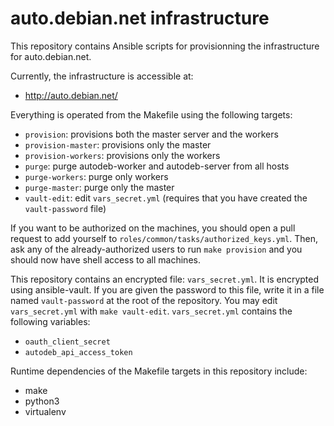 # auto.debian.net infrastructure

This repository contains Ansible scripts for provisionning the infrastructure for auto.debian.net.

Currently, the infrastructure is accessible at:
 - http://auto.debian.net/

Everything is operated from the Makefile using the following targets:
 - ``provision``: provisions both the master server and the workers
 - ``provision-master``: provisions only the master
 - ``provision-workers``: provisions only the workers
 - ``purge``: purge autodeb-worker and autodeb-server from all hosts
 - ``purge-workers``: purge only workers
 - ``purge-master``: purge only the master
 - ``vault-edit``: edit ``vars_secret.yml`` (requires that you have created the ``vault-password`` file)

If you want to be authorized on the machines, you should open a pull request to add yourself to ``roles/common/tasks/authorized_keys.yml``.
Then, ask any of the already-authorized users to run ``make provision`` and you should now have shell access to all machines.

This repository contains an encrypted file: ``vars_secret.yml``.
It is encrypted using ansible-vault.
If you are given the password to this file, write it in a file named ``vault-password`` at the root of the repository.
You may edit ``vars_secret.yml`` with ``make vault-edit``.
``vars_secret.yml`` contains the following variables:
 - ``oauth_client_secret``
 - ``autodeb_api_access_token``

Runtime dependencies of the Makefile targets in this repository include:
 - make
 - python3
 - virtualenv
